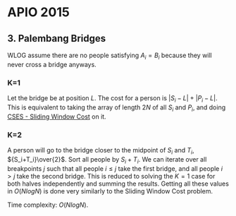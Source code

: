 # APIO 2015

## 3. Palembang Bridges
WLOG assume there are no people satisfying $A_i=B_i$ because they will never cross a bridge anyways.

### K=1
Let the bridge be at position $L$. The cost for a person is $|S_i-L|+|P_i-L|$. This is equivalent to taking the array of length $2N$ of all $S_i$ and $P_i$, and doing [CSES - Sliding Window Cost](https://cses.fi/problemset/task/1077) on it.

### K=2
A person will go to the bridge closer to the midpoint of $S_i$ and $T_i$, ${S_i+T_i}\over{2}$. Sort all people by $S_i+T_i$. We can iterate over all breakpoints $j$ such that all people $i\le{j}$ take the first bridge, and all people $i>j$ take the second bridge. This is reduced to solving the $K=1$ case for both halves independently and summing the results. Getting all these values in $O(NlogN)$ is done very similarly to the Sliding Window Cost problem.

Time complexity: $O(NlogN)$.